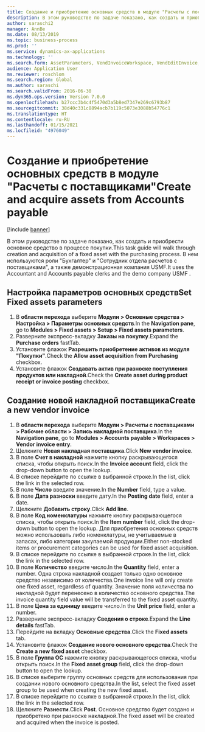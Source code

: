 ```yaml
---
title: Создание и приобретение основных средств в модуле "Расчеты с поставщиками"
description: В этом руководстве по задаче показано, как создать и приобрести основное средство в процессе покупки.
author: saraschi2
manager: AnnBe
ms.date: 08/13/2019
ms.topic: business-process
ms.prod: ''
ms.service: dynamics-ax-applications
ms.technology: ''
ms.search.form: AssetParameters, VendInvoiceWorkspace, VendEditInvoice, VendTableLookup, InventItemIdLookupSimple, AssetTable
audience: Application User
ms.reviewer: roschlom
ms.search.region: Global
ms.author: saraschi
ms.search.validFrom: 2016-06-30
ms.dyn365.ops.version: Version 7.0.0
ms.openlocfilehash: b27ccc3b4c4f5470d3a5b8ed7347e269c6793b87
ms.sourcegitcommit: 38d40c331c8894acb7b119c5073e3088b54776c1
ms.translationtype: HT
ms.contentlocale: ru-RU
ms.lasthandoff: 01/15/2021
ms.locfileid: "4976049"
---
```

# <a name="create-and-acquire-assets-from-accounts-payable"></a><span data-ttu-id="21b8b-103">Создание и приобретение основных средств в модуле "Расчеты с поставщиками"</span><span class="sxs-lookup"><span data-stu-id="21b8b-103">Create and acquire assets from Accounts payable</span></span>

[!include [banner](../../includes/banner.md)]

<span data-ttu-id="21b8b-104">В этом руководстве по задаче показано, как создать и приобрести основное средство в процессе покупки.</span><span class="sxs-lookup"><span data-stu-id="21b8b-104">This task guide will walk through creation and acquisition of a fixed asset with the purchasing process.</span></span>  <span data-ttu-id="21b8b-105">В нем используются роли "Бухгалтер" и "Сотрудник отдела расчетов с поставщиками", а также демонстрационная компания USMF.</span><span class="sxs-lookup"><span data-stu-id="21b8b-105">It uses the Accountant and Accounts payable clerks and the demo company USMF .</span></span>


## <a name="set-fixed-assets-parameters"></a><span data-ttu-id="21b8b-106">Настройка параметров основных средств</span><span class="sxs-lookup"><span data-stu-id="21b8b-106">Set Fixed assets parameters</span></span>
1. <span data-ttu-id="21b8b-107">В **области перехода** выберите **Модули > Основные средства > Настройка > Параметры основных средств**.</span><span class="sxs-lookup"><span data-stu-id="21b8b-107">In the **Navigation pane**, go to **Modules > Fixed assets > Setup > Fixed assets parameters**.</span></span>
2. <span data-ttu-id="21b8b-108">Разверните экспресс-вкладку **Заказы на покупку**.</span><span class="sxs-lookup"><span data-stu-id="21b8b-108">Expand the **Purchase orders** fastTab.</span></span>
3. <span data-ttu-id="21b8b-109">Установите флажок **Разрешить приобретение активов из модуля "Покупки"**.</span><span class="sxs-lookup"><span data-stu-id="21b8b-109">Check the **Allow asset acquisition from Purchasing** checkbox.</span></span>
4. <span data-ttu-id="21b8b-110">Установите флажок **Создавать актив при разноске поступления продуктов или накладной**.</span><span class="sxs-lookup"><span data-stu-id="21b8b-110">Check the **Create asset during product receipt or invoice posting** checkbox.</span></span>

## <a name="create-a-new-vendor-invoice"></a><span data-ttu-id="21b8b-111">Создание новой накладной поставщика</span><span class="sxs-lookup"><span data-stu-id="21b8b-111">Create a new vendor invoice</span></span>
1. <span data-ttu-id="21b8b-112">В **области перехода** выберите **Модули > Расчеты с поставщиками > Рабочие области > Запись накладной поставщика**.</span><span class="sxs-lookup"><span data-stu-id="21b8b-112">In the **Navigation pane**, go to **Modules > Accounts payable > Workspaces > Vendor invoice entry**.</span></span>
2. <span data-ttu-id="21b8b-113">Щелкните **Новая накладная поставщика**.</span><span class="sxs-lookup"><span data-stu-id="21b8b-113">Click **New vendor invoice**.</span></span>
3. <span data-ttu-id="21b8b-114">В поле **Счет в накладной** нажмите кнопку раскрывающегося списка, чтобы открыть поиск.</span><span class="sxs-lookup"><span data-stu-id="21b8b-114">In the **Invoice account** field, click the drop-down button to open the lookup.</span></span>
4. <span data-ttu-id="21b8b-115">В списке перейдите по ссылке в выбранной строке.</span><span class="sxs-lookup"><span data-stu-id="21b8b-115">In the list, click the link in the selected row.</span></span>
5. <span data-ttu-id="21b8b-116">В поле **Число** введите значение.</span><span class="sxs-lookup"><span data-stu-id="21b8b-116">In the **Number** field, type a value.</span></span>
6. <span data-ttu-id="21b8b-117">В поле **Дата разноски** введите дату.</span><span class="sxs-lookup"><span data-stu-id="21b8b-117">In the **Posting date** field, enter a date.</span></span>
7. <span data-ttu-id="21b8b-118">Щелкните **Добавить строку**.</span><span class="sxs-lookup"><span data-stu-id="21b8b-118">Click **Add line**.</span></span>
8. <span data-ttu-id="21b8b-119">В поле **Код номенклатуры** нажмите кнопку раскрывающегося списка, чтобы открыть поиск.</span><span class="sxs-lookup"><span data-stu-id="21b8b-119">In the **Item number** field, click the drop-down button to open the lookup.</span></span> <span data-ttu-id="21b8b-120">Для приобретения основных средств можно использовать либо номенклатуры, не учитываемые в запасах, либо категории закупаемой продукции.</span><span class="sxs-lookup"><span data-stu-id="21b8b-120">Either non-stocked items or procurement categories can be used for fixed asset acquisition.</span></span>  
9. <span data-ttu-id="21b8b-121">В списке перейдите по ссылке в выбранной строке.</span><span class="sxs-lookup"><span data-stu-id="21b8b-121">In the list, click the link in the selected row.</span></span>
10. <span data-ttu-id="21b8b-122">В поле **Количество** введите число.</span><span class="sxs-lookup"><span data-stu-id="21b8b-122">In the **Quantity** field, enter a number.</span></span> <span data-ttu-id="21b8b-123">Одна строка накладной создает только одно основное средство независимо от количества.</span><span class="sxs-lookup"><span data-stu-id="21b8b-123">One invoice line will only create one fixed asset, regardless of quantity.</span></span> <span data-ttu-id="21b8b-124">Значение поля количества по накладной будет перенесено в количество основного средства.</span><span class="sxs-lookup"><span data-stu-id="21b8b-124">The invoice quantity field value will be transferred to the fixed asset quantity.</span></span>  
11. <span data-ttu-id="21b8b-125">В поле **Цена за единицу** введите число.</span><span class="sxs-lookup"><span data-stu-id="21b8b-125">In the **Unit price** field, enter a number.</span></span>
12. <span data-ttu-id="21b8b-126">Разверните экспресс-вкладку **Сведения о строке**.</span><span class="sxs-lookup"><span data-stu-id="21b8b-126">Expand the **Line details** fastTab.</span></span>
13. <span data-ttu-id="21b8b-127">Перейдите на вкладку **Основные средства**.</span><span class="sxs-lookup"><span data-stu-id="21b8b-127">Click the **Fixed assets** tab.</span></span>
14. <span data-ttu-id="21b8b-128">Установите флажок **Создание нового основного средства**.</span><span class="sxs-lookup"><span data-stu-id="21b8b-128">Check the **Create a new fixed asset** checkbox.</span></span>
15. <span data-ttu-id="21b8b-129">В поле **Группа ОС** нажмите кнопку раскрывающегося списка, чтобы открыть поиск.</span><span class="sxs-lookup"><span data-stu-id="21b8b-129">In the **Fixed asset group** field, click the drop-down button to open the lookup.</span></span>
16. <span data-ttu-id="21b8b-130">В списке выберите группу основных средств для использования при создании нового основного средства.</span><span class="sxs-lookup"><span data-stu-id="21b8b-130">In the list, select the fixed asset group to be used when creating the new fixed asset.</span></span>
17. <span data-ttu-id="21b8b-131">В списке перейдите по ссылке в выбранной строке.</span><span class="sxs-lookup"><span data-stu-id="21b8b-131">In the list, click the link in the selected row.</span></span>
18. <span data-ttu-id="21b8b-132">Щелкните **Разнести**.</span><span class="sxs-lookup"><span data-stu-id="21b8b-132">Click **Post**.</span></span> <span data-ttu-id="21b8b-133">Основное средство будет создано и приобретено при разноске накладной.</span><span class="sxs-lookup"><span data-stu-id="21b8b-133">The fixed asset will be created and acquired when the invoice is posted.</span></span>  

